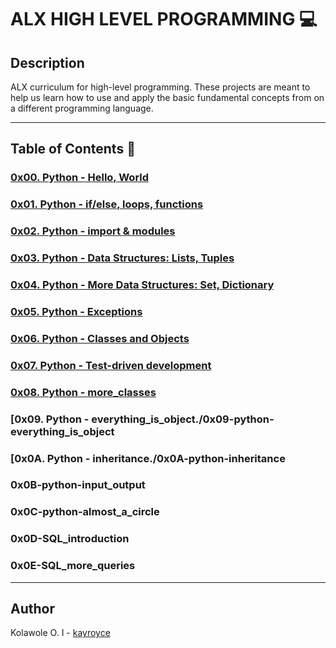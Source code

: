 # ALX HIGH LEVEL PROGRAMMING :computer:

## Description
ALX curriculum for high-level programming. These projects are meant to help us learn how to use and apply the basic fundamental concepts from on a different programming language.

---

## Table of Contents :open_file_folder:

### [0x00. Python - Hello, World](./0x00-python-hello_world)

### [0x01. Python - if/else, loops, functions](./0x01-python-if_else_loops_functions)

### [0x02. Python - import & modules](./0x02-python-import_modules)

### [0x03. Python - Data Structures: Lists, Tuples](./0x03-python-data_structures)

### [0x04. Python - More Data Structures: Set, Dictionary](./0x04-python-more_data_structures)

### [0x05. Python - Exceptions](./0x05-python-exceptions)

### [0x06. Python - Classes and Objects](./0x06-python-classes)

### [0x07. Python - Test-driven development](./0x07-python-test_driven_development)

### [0x08. Python - more_classes](./0x08-python-more_classes)

### [0x09. Python - everything_is_object./0x09-python-everything_is_object

### [0x0A. Python - inheritance./0x0A-python-inheritance

### 0x0B-python-input_output

### 0x0C-python-almost_a_circle

### 0x0D-SQL_introduction

### 0x0E-SQL_more_queries


---

## Author
 Kolawole O. I - [kayroyce](https://github.com/kayroyce)

